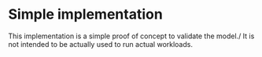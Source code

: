 # Simple implementation

This implementation is a simple proof of concept to validate the model./ It is not intended 
to be actually used to run actual workloads.
